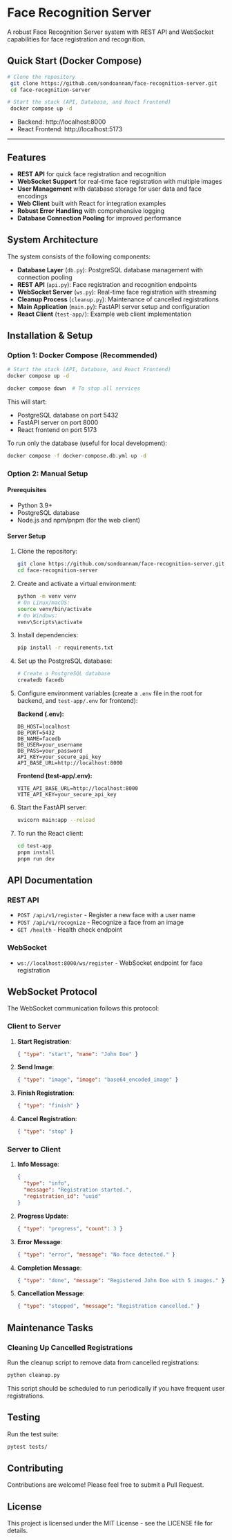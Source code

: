 # Face Recognition Server

A robust Face Recognition Server system with REST API and WebSocket capabilities for face registration and recognition.

## Quick Start (Docker Compose)

```bash
# Clone the repository
 git clone https://github.com/sondoannam/face-recognition-server.git
 cd face-recognition-server

# Start the stack (API, Database, and React Frontend)
 docker compose up -d
```

- Backend: http://localhost:8000
- React Frontend: http://localhost:5173

---

## Features

- **REST API** for quick face registration and recognition
- **WebSocket Support** for real-time face registration with multiple images
- **User Management** with database storage for user data and face encodings
- **Web Client** built with React for integration examples
- **Robust Error Handling** with comprehensive logging
- **Database Connection Pooling** for improved performance

## System Architecture

The system consists of the following components:

- **Database Layer** (`db.py`): PostgreSQL database management with connection pooling
- **REST API** (`api.py`): Face registration and recognition endpoints
- **WebSocket Server** (`ws.py`): Real-time face registration with streaming
- **Cleanup Process** (`cleanup.py`): Maintenance of cancelled registrations
- **Main Application** (`main.py`): FastAPI server setup and configuration
- **React Client** (`test-app/`): Example web client implementation

## Installation & Setup

### Option 1: Docker Compose (Recommended)

```bash
# Start the stack (API, Database, and React Frontend)
docker compose up -d

docker compose down  # To stop all services
```

This will start:

- PostgreSQL database on port 5432
- FastAPI server on port 8000
- React frontend on port 5173

To run only the database (useful for local development):

```bash
docker compose -f docker-compose.db.yml up -d
```

### Option 2: Manual Setup

#### Prerequisites

- Python 3.9+
- PostgreSQL database
- Node.js and npm/pnpm (for the web client)

#### Server Setup

1. Clone the repository:

   ```bash
   git clone https://github.com/sondoannam/face-recognition-server.git
   cd face-recognition-server
   ```

2. Create and activate a virtual environment:

   ```bash
   python -m venv venv
   # On Linux/macOS:
   source venv/bin/activate
   # On Windows:
   venv\Scripts\activate
   ```

3. Install dependencies:

   ```bash
   pip install -r requirements.txt
   ```

4. Set up the PostgreSQL database:

   ```bash
   # Create a PostgreSQL database
   createdb facedb
   ```

5. Configure environment variables (create a `.env` file in the root for backend, and `test-app/.env` for frontend):

   **Backend (.env):**

   ```
   DB_HOST=localhost
   DB_PORT=5432
   DB_NAME=facedb
   DB_USER=your_username
   DB_PASS=your_password
   API_KEY=your_secure_api_key
   API_BASE_URL=http://localhost:8000
   ```

   **Frontend (test-app/.env):**

   ```
   VITE_API_BASE_URL=http://localhost:8000
   VITE_API_KEY=your_secure_api_key
   ```

6. Start the FastAPI server:

   ```bash
   uvicorn main:app --reload
   ```

7. To run the React client:
   ```bash
   cd test-app
   pnpm install
   pnpm run dev
   ```

## API Documentation

### REST API

- `POST /api/v1/register` - Register a new face with a user name
- `POST /api/v1/recognize` - Recognize a face from an image
- `GET /health` - Health check endpoint

### WebSocket

- `ws://localhost:8000/ws/register` - WebSocket endpoint for face registration

## WebSocket Protocol

The WebSocket communication follows this protocol:

### Client to Server

1. **Start Registration**:

   ```json
   { "type": "start", "name": "John Doe" }
   ```

2. **Send Image**:

   ```json
   { "type": "image", "image": "base64_encoded_image" }
   ```

3. **Finish Registration**:

   ```json
   { "type": "finish" }
   ```

4. **Cancel Registration**:
   ```json
   { "type": "stop" }
   ```

### Server to Client

1. **Info Message**:

   ```json
   {
     "type": "info",
     "message": "Registration started.",
     "registration_id": "uuid"
   }
   ```

2. **Progress Update**:

   ```json
   { "type": "progress", "count": 3 }
   ```

3. **Error Message**:

   ```json
   { "type": "error", "message": "No face detected." }
   ```

4. **Completion Message**:

   ```json
   { "type": "done", "message": "Registered John Doe with 5 images." }
   ```

5. **Cancellation Message**:
   ```json
   { "type": "stopped", "message": "Registration cancelled." }
   ```

## Maintenance Tasks

### Cleaning Up Cancelled Registrations

Run the cleanup script to remove data from cancelled registrations:

```bash
python cleanup.py
```

This script should be scheduled to run periodically if you have frequent user registrations.

## Testing

Run the test suite:

```bash
pytest tests/
```

## Contributing

Contributions are welcome! Please feel free to submit a Pull Request.

## License

This project is licensed under the MIT License - see the LICENSE file for details.
